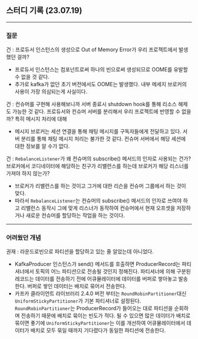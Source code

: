 ## 스터디 기록 (23.07.19)
---
### 질문  
건 : 프로듀서 인스턴스의 생성으로 Out of Memory Error가 우리 프로젝트에서 발생했던 걸까?  
- 프로듀서 인스턴스는 컴포넌트로써 하나의 빈으로써 생성되므로 OOME를 유발할 수 없을 것 같다.
- 추가로 kafka가 없던 초기 버전에서도 OOME는 발생했다. 내부 메세지 브로커의 사용이 가장 의심되는게 사실이다.


건 : 컨슈머를 구현해 사용해보니까 서버 종료시 shutdown hook를 통해 리소스 해제도 가능한 것 같다. 프로듀서와 컨슈머 서버를 분리해서 우리 프로젝트에 반영할 수 없을까? 특히 메시지 처리에 대해  
- 메시지 브로커는 세션 연결을 통해 채팅 메시지를 구독자들에게 전달하고 있다. 서버 분리를 통해 채팅 메시지 처리는 불가한 것 같다. 컨슈머 서버에서 해당 세션에 대한 정보를 알 수가 없다.

건 : `RebalanceListener`가 왜 컨슈머의 subscribe() 메서드의 인자로 사용되는 건가? 브로커에서 코디네이터에 해당하는 친구가 리밸런스를 하는데 브로커가 해당 리스너를 가져야 하지 않는가?  
- 브로커가 리밸런스를 하는 것이고 그거에 대한 리슨을 컨슈머 그룹에서 하는 것이 맞다.
- 따라서 `RebalanceListener`는 컨슈머의 subscribe() 메서드의 인자로 쓰여야 하고 리밸런스 동작시 그에 맞게 리스너가 동작하여 컨슈머에서 현재 오프셋을 저장하거나 새로운 컨슈머를 할당하는 작업을 하는 것이다.

  
---
### 어려웠던 개념
권재 : 라운드로빈으로 파티션을 할당하고 있는 줄 알았는데 아니었다.
- KafkaProducer 인스턴스가 send() 메서드를 호출하면 ProducerRecord는 파티셔너에서 토픽의 어느 파티션으로 전송될 것인지 정해진다. 파티셔너에 의해 구분된 레코드는 데이터를 전송하기 전에 어큐뮬레이터에 데이터를 버퍼로 쌓아놓고 발송한다. 버퍼로 쌓인 데이터는 배치로 묶어서 전송한다.
- 카프카 클라이언트 라이브러리 2.4.0 버전 부터는 `RoundRobinPartitioner`대신 `UniformStickyPartitioner`가 기본 파티셔너로 설정된다. `RoundRobinPartitioner`는 ProducerRecord가 들어오는 대로 파티션을 순회하며 전송하기 때문에 배치로 묶이는 빈도가 적다. 될 수 있으면 많은 데이터가 배치로 묶이면 좋기에 `UniformStickyPartitioner`는 이를 개선하여 어큐뮬레이터에서 데이터가 배치로 모두 묶일 때까지 기다렸다가 동일한 파티션에 전송한다.
